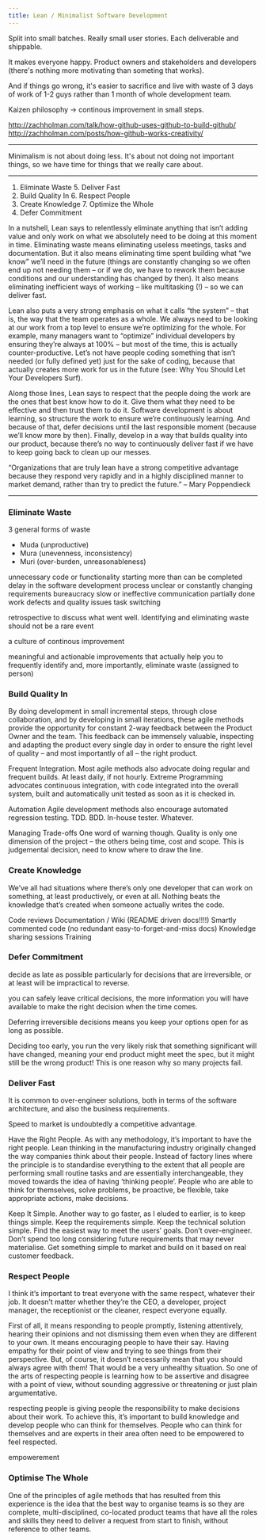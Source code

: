```yaml
---
title: Lean / Minimalist Software Development
---
```


Split into small batches. Really small user stories. Each deliverable and shippable.

It makes everyone happy. Product owners and stakeholders and developers (there's nothing more
motivating than someting that works).

And if things go wrong, it's easier to sacrifice and live with waste of 3 days of work of 1-2 guys rather than 1 month of whole development team.

Kaizen philosophy -> continous improvement in small steps.

http://zachholman.com/talk/how-github-uses-github-to-build-github/
http://zachholman.com/posts/how-github-works-creativity/

---

Minimalism is not about doing less. It's about not doing not important things, so we have time
for things that we really care about.

---

1. Eliminate Waste  5. Deliver Fast
2. Build Quality In 6. Respect People
3. Create Knowledge 7. Optimize the Whole
4. Defer Commitment

In a nutshell, Lean says to relentlessly eliminate anything that isn’t adding value and only work on what we absolutely need to be doing at this moment in time. Eliminating waste means eliminating useless meetings, tasks and documentation. But it also means eliminating time spent building what “we know” we’ll need in the future (things are constantly changing so we often end up not needing them – or if we do, we have to rework them because conditions and our understanding has changed by then). It also means eliminating inefficient ways of working – like multitasking (!) – so we can deliver fast.

Lean also puts a very strong emphasis on what it calls “the system” – that is, the way that the team operates as a whole. We always need to be looking at our work from a top level to ensure we’re optimizing for the whole. For example, many managers want to “optimize” individual developers by ensuring they’re always at 100% – but most of the time, this is actually counter-productive. Let’s not have people coding something that isn’t needed (or fully defined yet) just for the sake of coding, because that actually creates more work for us in the future (see: Why You Should Let Your Developers Surf).

Along those lines, Lean says to respect that the people doing the work are the ones that best know how to do it. Give them what they need to be effective and then trust them to do it. Software development is about learning, so structure the work to ensure we’re continuously learning. And because of that, defer decisions until the last responsible moment (because we’ll know more by then). Finally, develop in a way that builds quality into our product, because there’s no way to continuously deliver fast if we have to keep going back to clean up our messes.

“Organizations that are truly lean have a strong competitive advantage because they respond very rapidly and in a highly disciplined manner to market demand, rather than try to predict the future.” – Mary Poppendieck

---

### Eliminate Waste

3 general forms of waste

* Muda (unproductive)
* Mura (unevenness, inconsistency)
* Muri (over-burden, unreasonableness)

unnecessary code or functionality
starting more than can be completed
delay in the software development process
unclear or constantly changing requirements
bureaucracy
slow or ineffective communication
partially done work
defects and quality issues
task switching

retrospective to discuss what went well. Identifying and eliminating waste should not be a rare event

a culture of continous improvement

meaningful and actionable improvements that actually help you to frequently identify and, more importantly, eliminate waste (assigned to person)

### Build Quality In

By doing development in small incremental steps, through close collaboration, and by developing in small iterations, these agile methods provide the opportunity for constant 2-way feedback between the Product Owner and the team. This feedback can be immensely valuable, inspecting and adapting the product every single day in order to ensure the right level of quality – and most importantly of all – the right product.

Frequent Integration. Most agile methods also advocate doing regular and frequent builds. At least daily, if not hourly. Extreme Programming advocates continuous integration, with code integrated into the overall system, built and automatically unit tested as soon as it is checked in.

Automation Agile development methods also encourage automated regression testing.
TDD. BDD. In-house tester. Whatever.

Managing Trade-offs
One word of warning though. Quality is only one dimension of the project – the others being time, cost and scope.
This is judgemental decision, need to know where to draw the line.

### Create Knowledge

We’ve all had situations where there’s only one developer that can work on something, at least productively, or even at all. Nothing beats the knowledge that’s created when someone actually writes the code.

Code reviews
Documentation / Wiki (README driven docs!!!!)
Smartly commented code (no redundant easy-to-forget-and-miss docs)
Knowledge sharing sessions
Training

### Defer Commitment

decide as late as possible
particularly for decisions that are irreversible, or at least will be impractical to reverse.

you can safely leave critical decisions, the more information you will have available to make the right decision when the time comes.

Deferring irreversible decisions means you keep your options open for as long as possible.

Deciding too early, you run the very likely risk that something significant will have changed, meaning your end product might meet the spec, but it might still be the wrong product! This is one reason why so many projects fail.

### Deliver Fast

It is common to over-engineer solutions, both in terms of the software architecture, and also the business requirements.

Speed to market is undoubtedly a competitive advantage.

Have the Right People.  As with any methodology, it’s important to have the right people.  Lean thinking in the manufacturing industry originally changed the way companies think about their people.  Instead of factory lines where the principle is to standardise everything to the extent that all people are performing small routine tasks and are essentially interchangeable, they moved towards the idea of having ‘thinking people’.  People who are able to think for themselves, solve problems, be proactive, be flexible, take appropriate actions, make decisions.

Keep It Simple.  Another way to go faster, as I eluded to earlier, is to keep things simple.  Keep the requirements simple.  Keep the technical solution simple.  Find the easiest way to meet the users’ goals.  Don’t over-engineer.  Don’t spend too long considering future requirements that may never materialise.  Get something simple to market and build on it based on real customer feedback.

### Respect People

I think it’s important to treat everyone with the same respect, whatever their job.  It doesn’t matter whether they’re the CEO, a developer, project manager, the receptionist or the cleaner, respect everyone equally.

First of all, it means responding to people promptly, listening attentively, hearing their opinions and not dismissing them even when they are different to your own.  It means encouraging people to have their say.  Having empathy for their point of view and trying to see things from their perspective. But, of course, it doesn’t necessarily mean that you should always agree with them!  That would be a very unhealthy situation.  So one of the arts of respecting people is learning how to be assertive and disagree with a point of view, without sounding aggressive or threatening or just plain argumentative.

respecting people is giving people the responsibility to make decisions about their work.  To achieve this, it’s important to build knowledge and develop people who can think for themselves.  People who can think for themselves and  are experts in their area often need to be empowered to feel respected.

empowerement

### Optimise The Whole

One of the principles of agile methods that has resulted from this experience is the idea that the best way to organise teams is so they are complete, multi-disciplined, co-located product teams that have all the roles and skills they need to deliver a request from start to finish, without reference to other teams.

